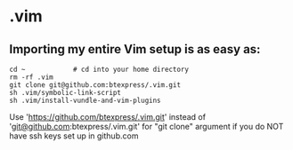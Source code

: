 # .vim

## Importing my entire Vim setup is as easy as:

```
cd ~			# cd into your home directory
rm -rf .vim
git clone git@github.com:btexpress/.vim.git
sh .vim/symbolic-link-script
sh .vim/install-vundle-and-vim-plugins
```

Use 'https://github.com/btexpress/.vim.git' instead of 'git@github.com:btexpress/.vim.git' for "git clone" argument if you do NOT have ssh keys set up in github.com

